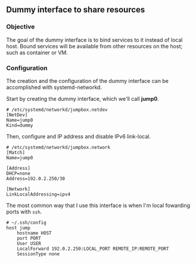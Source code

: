 ## Dummy interface to share resources

### Objective
The goal of the dummy interface is to bind services to it instead of local host. Bound services will be available from other resources on the host; such as container or VM.

### Configuration

The creation and the configuration of the dummy interface can be accomplished with systemd-networkd.

Start by creating the dummy interface, which we'll call **jump0**.

```systemd
# /etc/systemd/networkd/jumpbox.netdev
[NetDev]
Name=jump0
Kind=dummy
```

Then, configure and IP address and disable IPv6 link-local.

```systemd
# /etc/systemd/networkd/jumpbox.network
[Match]
Name=jump0

[Address]
DHCP=none
Address=192.0.2.250/30

[Network]
LinkLocalAddressing=ipv4
```

The most common way that I use this interface is when I'm local fowarding ports with `ssh`.
```ssh_config
# ~/.ssh/config
host jump
    hostname HOST
    port PORT
    User USER
    LocalForward 192.0.2.250:LOCAL_PORT REMOTE_IP:REMOTE_PORT
    SessionType none
```